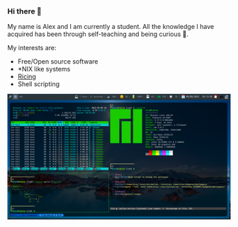 ### Hi there 👋

My name is Alex and I am currently a student. All the knowledge I have acquired has been through self-teaching and being curious 🙂. 

My interests are:

* Free/Open source software
* \*NIX like systems
* [Ricing](https://www.reddit.com/r/unixporn/wiki/themeing/dictionary#wiki_rice) 
* Shell scripting


![Image1](https://raw.githubusercontent.com/tricantivu/tricantivu/main/img/desktop.png)
